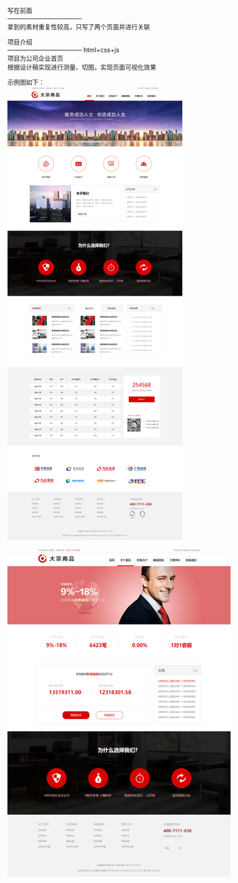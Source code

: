 写在前面  
————————————  
拿到的素材重复性较高，只写了两个页面并进行关联  
  
项目介绍  
————————————
html+css+js  
项目为公司企业首页  
根据设计稿实现进行测量、切图，实现页面可视化效果  
  
示例图如下：  
![image](https://github.com/mesaageloading/MyProject/blob/master/%E9%A1%B9%E7%9B%AE3%EF%BC%9A%E4%BC%81%E4%B8%9A%E7%BD%91%E7%AB%99%E8%AE%BE%E8%AE%A1%E7%A8%BF-%E5%A4%A7%E5%AE%97%E5%95%86%E5%93%81%E4%BA%A4%E6%98%93/%E7%A4%BA%E4%BE%8B%E5%9B%BE2.png?raw=true)

![image](https://github.com/mesaageloading/MyProject/blob/master/%E9%A1%B9%E7%9B%AE3%EF%BC%9A%E4%BC%81%E4%B8%9A%E7%BD%91%E7%AB%99%E8%AE%BE%E8%AE%A1%E7%A8%BF-%E5%A4%A7%E5%AE%97%E5%95%86%E5%93%81%E4%BA%A4%E6%98%93/%E7%A4%BA%E4%BE%8B%E5%9B%BE1.png?raw=true)
